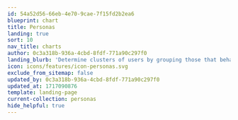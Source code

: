 ```yaml
---
id: 54a52d56-66eb-4e70-9cae-7f15fd2b2ea6
blueprint: chart
title: Personas
landing: true
sort: 10
nav_title: charts
author: 0c3a318b-936a-4cbd-8fdf-771a90c297f0
landing_blurb: 'Determine clusters of users by grouping those that behave in a similar way'
icon: icons/features/icon-personas.svg
exclude_from_sitemap: false
updated_by: 0c3a318b-936a-4cbd-8fdf-771a90c297f0
updated_at: 1717090876
template: landing-page
current-collection: personas
hide_helpful: true
---
```

